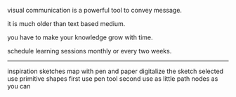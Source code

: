 visual communication is a powerful tool to convey message.

it is much older than text based medium.

you have to make your knowledge grow with time. 

schedule learning sessions monthly or every two weeks. 

---
inspiration
sketches map with pen and paper
digitalize the sketch selected
use primitive shapes first
use pen tool second
use as little path nodes as you can